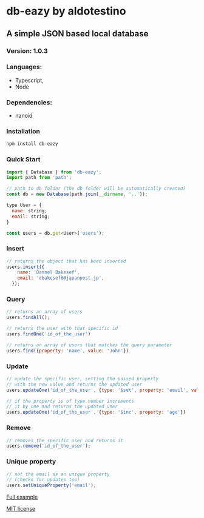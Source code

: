 # db-eazy by aldotestino

## A simple JSON based local database

### Version: 1.0.3

### Languages: 
* Typescript,
* Node

### Dependencies: 
* nanoid

### Installation

```sh
npm install db-eazy
```

### Quick Start

```javascript
import { Database } from 'db-eazy';
import path from 'path';

// path to db folder (the db folder will be automatically created)
const db = new Database(path.join(__dirname, '..')); 

type User = {
  name: string;
  email: string;
}

const users = db.get<User>('users');
```

### Insert

```javascript
// returns the object that has been inserted
users.insert({
    name: 'Dannel Bakesef',
    email: 'dbakesef6@japanpost.jp',
  }); 
```

### Query

```javascript
// returns an array of users
users.findAll(); 

// returns the user with that specific id
users.findOne('id_of_the_user') 

// returns an array of users that matches the query parameter
users.find({property: 'name', value: 'John'}) 
```

### Update

```javascript
// update the specific user, setting the passed property 
// with the new value and returns the updated user
users.updateOne('id_of_the_user', {type: '$set', property: 'email', value: 'new_email'}); 

// if the property is of type number increments 
// it by one and returns the updated user
users.updateOne('id_of_the_user', {type: '$inc', property: 'age'}) 
```

### Remove

```javascript
// removes the specific user and returns it
users.remove('id_of_the_user'); 
```

### Unique property

```javascript
// set the email as an unique property
// (checks for updates too)
users.setUniqueProperty('email'); 
```

[Full example](src/example.ts)

[MIT license](LICENSE)
